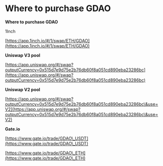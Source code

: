 # Where to purchase GDAO

**Where to purchase GDAO**

1Inch

[https://app.1inch.io/#/1/swap/ETH/GDAO](https://app.1inch.io/#/1/swap/ETH/GDAO)

**Uniswap V3 pool**

[https://app.uniswap.org/#/swap?outputCurrency=0x515d7e9d75e2b76db60f8a051cd890eba23286bc](https://app.uniswap.org/#/swap?outputCurrency=0x515d7e9d75e2b76db60f8a051cd890eba23286bc)

**Uniswap V2 pool**

[https://app.uniswap.org/#/swap?outputCurrency=0x515d7e9d75e2b76db60f8a051cd890eba23286bc\&use=V2](https://app.uniswap.org/#/swap?outputCurrency=0x515d7e9d75e2b76db60f8a051cd890eba23286bc\&use=V2)

**Gate.io**

[https://www.gate.io/trade/GDAO\_USDT](https://www.gate.io/trade/GDAO\_USDT)

[https://www.gate.io/trade/GDAO\_ETH](https://www.gate.io/trade/GDAO\_ETH)
